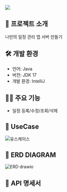 [<img src="https://capsule-render.vercel.app/api?type=waving&color=89cff0&height=280&section=header&text=Give%20Me%20Lectures&fontColor=ffffff&fontSize=80&animation=twinkling" />](https://capsule-render.vercel.app/api?type=waving&height=300&color=gradient&text=Spring%20Task)

## 👋 프로젝트 소개
나만의 일정 관리 앱 서버 만들기


## 🛠️ 개발 환경
- 언어: Java
- 버전: JDK 17
- 개발 환경: IntelliJ

## 🦻🏻 주요 기능
- 일정 등록/수정/조회/삭제

## 📝 UseCase
![유스케이스](https://github.com/ne103/schedules/assets/164742269/04707839-f4b7-482e-849a-248ca55f75c7)


## 📝 ERD DIAGRAM 
![ERD drawio](https://github.com/ne103/schedules/assets/164742269/1c698813-6dc4-4436-9c0a-3768466f196c)


## 📖 API 명세서

